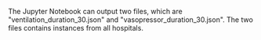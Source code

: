 The Jupyter Notebook can output two files, which are "ventilation_duration_30.json" and "vasopressor_duration_30.json". The two files contains instances from all hospitals. 
